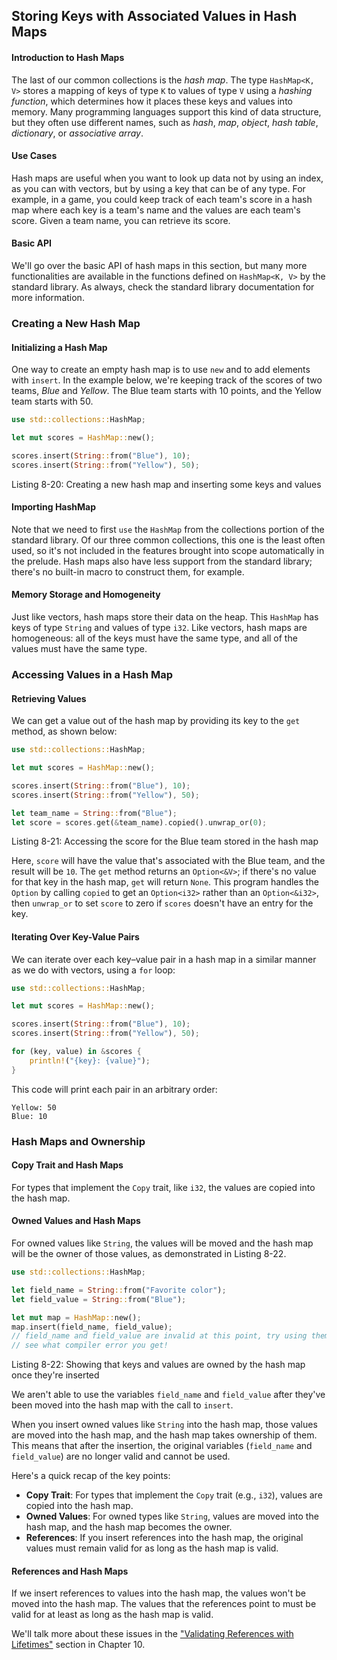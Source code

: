 ## Storing Keys with Associated Values in Hash Maps

#### Introduction to Hash Maps

The last of our common collections is the *hash map*. The type `HashMap<K, V>` stores a mapping of keys of type `K` to values of type `V` using a *hashing function*, which determines how it places these keys and values into memory. Many programming languages support this kind of data structure, but they often use different names, such as *hash*, *map*, *object*, *hash table*, *dictionary*, or *associative array*.

#### Use Cases

Hash maps are useful when you want to look up data not by using an index, as you can with vectors, but by using a key that can be of any type. For example, in a game, you could keep track of each team's score in a hash map where each key is a team's name and the values are each team's score. Given a team name, you can retrieve its score.

#### Basic API

We'll go over the basic API of hash maps in this section, but many more functionalities are available in the functions defined on `HashMap<K, V>` by the standard library. As always, check the standard library documentation for more information.

### Creating a New Hash Map

#### Initializing a Hash Map

One way to create an empty hash map is to use `new` and to add elements with `insert`. In the example below, we're keeping track of the scores of two teams, *Blue* and *Yellow*. The Blue team starts with 10 points, and the Yellow team starts with 50.

```rust
use std::collections::HashMap;

let mut scores = HashMap::new();

scores.insert(String::from("Blue"), 10);
scores.insert(String::from("Yellow"), 50);
```

<span class="caption">Listing 8-20: Creating a new hash map and inserting some keys and values</span>

#### Importing HashMap

Note that we need to first `use` the `HashMap` from the collections portion of the standard library. Of our three common collections, this one is the least often used, so it's not included in the features brought into scope automatically in the prelude. Hash maps also have less support from the standard library; there's no built-in macro to construct them, for example.

#### Memory Storage and Homogeneity

Just like vectors, hash maps store their data on the heap. This `HashMap` has keys of type `String` and values of type `i32`. Like vectors, hash maps are homogeneous: all of the keys must have the same type, and all of the values must have the same type.

### Accessing Values in a Hash Map

#### Retrieving Values

We can get a value out of the hash map by providing its key to the `get` method, as shown below:

```rust
use std::collections::HashMap;

let mut scores = HashMap::new();

scores.insert(String::from("Blue"), 10);
scores.insert(String::from("Yellow"), 50);

let team_name = String::from("Blue");
let score = scores.get(&team_name).copied().unwrap_or(0);
```

<span class="caption">Listing 8-21: Accessing the score for the Blue team stored in the hash map</span>

Here, `score` will have the value that's associated with the Blue team, and the result will be `10`. The `get` method returns an `Option<&V>`; if there's no value for that key in the hash map, `get` will return `None`. This program handles the `Option` by calling `copied` to get an `Option<i32>` rather than an `Option<&i32>`, then `unwrap_or` to set `score` to zero if `scores` doesn't have an entry for the key.

#### Iterating Over Key-Value Pairs

We can iterate over each key–value pair in a hash map in a similar manner as we do with vectors, using a `for` loop:

```rust
use std::collections::HashMap;

let mut scores = HashMap::new();

scores.insert(String::from("Blue"), 10);
scores.insert(String::from("Yellow"), 50);

for (key, value) in &scores {
    println!("{key}: {value}");
}
```

This code will print each pair in an arbitrary order:

```text
Yellow: 50
Blue: 10
```

### Hash Maps and Ownership

#### Copy Trait and Hash Maps

For types that implement the `Copy` trait, like `i32`, the values are copied into the hash map.

#### Owned Values and Hash Maps

For owned values like `String`, the values will be moved and the hash map will be the owner of those values, as demonstrated in Listing 8-22.

```rust
use std::collections::HashMap;

let field_name = String::from("Favorite color");
let field_value = String::from("Blue");

let mut map = HashMap::new();
map.insert(field_name, field_value);
// field_name and field_value are invalid at this point, try using them and
// see what compiler error you get!
```

<span class="caption">Listing 8-22: Showing that keys and values are owned by the hash map once they're inserted</span>

We aren't able to use the variables `field_name` and `field_value` after they've been moved into the hash map with the call to `insert`.

When you insert owned values like `String` into the hash map, those values are moved into the hash map, and the hash map takes ownership of them. This means that after the insertion, the original variables (`field_name` and `field_value`) are no longer valid and cannot be used.

Here's a quick recap of the key points:

- **Copy Trait**: For types that implement the `Copy` trait (e.g., `i32`), values are copied into the hash map.
- **Owned Values**: For owned types like `String`, values are moved into the hash map, and the hash map becomes the owner.
- **References**: If you insert references into the hash map, the original values must remain valid for as long as the hash map is valid.

#### References and Hash Maps

If we insert references to values into the hash map, the values won't be moved into the hash map. The values that the references point to must be valid for at least as long as the hash map is valid.

We'll talk more about these issues in the ["Validating References with Lifetimes"]([#](https://doc.rust-lang.org/book/ch10-03-lifetime-syntax.html#validating-references-with-lifetimes)) section in Chapter 10.


